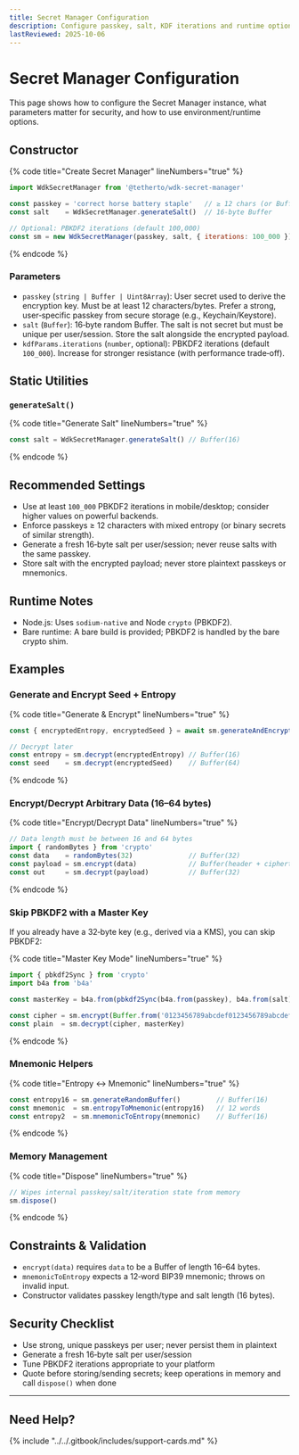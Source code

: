 ```yaml
---
title: Secret Manager Configuration
description: Configure passkey, salt, KDF iterations and runtime options for @tetherto/wdk-secret-manager
lastReviewed: 2025-10-06
---
```



# Secret Manager Configuration

This page shows how to configure the Secret Manager instance, what parameters matter for security, and how to use environment/runtime options.

## Constructor

{% code title="Create Secret Manager" lineNumbers="true" %}
```javascript
import WdkSecretManager from '@tetherto/wdk-secret-manager'

const passkey = 'correct horse battery staple'   // ≥ 12 chars (or Buffer/Uint8Array ≥ 12 bytes)
const salt    = WdkSecretManager.generateSalt()  // 16‑byte Buffer

// Optional: PBKDF2 iterations (default 100,000)
const sm = new WdkSecretManager(passkey, salt, { iterations: 100_000 })
```
{% endcode %}

### Parameters

- `passkey` (`string | Buffer | Uint8Array`): User secret used to derive the encryption key. Must be at least 12 characters/bytes. Prefer a strong, user‑specific passkey from secure storage (e.g., Keychain/Keystore).
- `salt` (`Buffer`): 16‑byte random Buffer. The salt is not secret but must be unique per user/session. Store the salt alongside the encrypted payload.
- `kdfParams.iterations` (`number`, optional): PBKDF2 iterations (default `100_000`). Increase for stronger resistance (with performance trade‑off).

## Static Utilities

### `generateSalt()`

{% code title="Generate Salt" lineNumbers="true" %}
```javascript
const salt = WdkSecretManager.generateSalt() // Buffer(16)
```
{% endcode %}

## Recommended Settings

- Use at least `100_000` PBKDF2 iterations in mobile/desktop; consider higher values on powerful backends.
- Enforce passkeys ≥ 12 characters with mixed entropy (or binary secrets of similar strength).
- Generate a fresh 16‑byte salt per user/session; never reuse salts with the same passkey.
- Store salt with the encrypted payload; never store plaintext passkeys or mnemonics.

## Runtime Notes

- Node.js: Uses `sodium-native` and Node `crypto` (PBKDF2).
- Bare runtime: A bare build is provided; PBKDF2 is handled by the bare crypto shim.

## Examples

### Generate and Encrypt Seed + Entropy

{% code title="Generate & Encrypt" lineNumbers="true" %}
```javascript
const { encryptedEntropy, encryptedSeed } = await sm.generateAndEncrypt()

// Decrypt later
const entropy = sm.decrypt(encryptedEntropy) // Buffer(16)
const seed    = sm.decrypt(encryptedSeed)    // Buffer(64)
```
{% endcode %}

### Encrypt/Decrypt Arbitrary Data (16–64 bytes)

{% code title="Encrypt/Decrypt Data" lineNumbers="true" %}
```javascript
// Data length must be between 16 and 64 bytes
import { randomBytes } from 'crypto'
const data    = randomBytes(32)              // Buffer(32)
const payload = sm.encrypt(data)             // Buffer(header + ciphertext)
const out     = sm.decrypt(payload)          // Buffer(32)
```
{% endcode %}

### Skip PBKDF2 with a Master Key

If you already have a 32‑byte key (e.g., derived via a KMS), you can skip PBKDF2:

{% code title="Master Key Mode" lineNumbers="true" %}
```javascript
import { pbkdf2Sync } from 'crypto'
import b4a from 'b4a'

const masterKey = b4a.from(pbkdf2Sync(b4a.from(passkey), b4a.from(salt), 100_000, 32, 'sha256'))

const cipher = sm.encrypt(Buffer.from('0123456789abcdef0123456789abcdef'), masterKey)
const plain  = sm.decrypt(cipher, masterKey)
```
{% endcode %}

### Mnemonic Helpers

{% code title="Entropy ↔ Mnemonic" lineNumbers="true" %}
```javascript
const entropy16 = sm.generateRandomBuffer()         // Buffer(16)
const mnemonic  = sm.entropyToMnemonic(entropy16)   // 12 words
const entropy2  = sm.mnemonicToEntropy(mnemonic)    // Buffer(16)
```
{% endcode %}

### Memory Management

{% code title="Dispose" lineNumbers="true" %}
```javascript
// Wipes internal passkey/salt/iteration state from memory
sm.dispose()
```
{% endcode %}

## Constraints & Validation

- `encrypt(data)` requires `data` to be a Buffer of length 16–64 bytes.
- `mnemonicToEntropy` expects a 12‑word BIP39 mnemonic; throws on invalid input.
- Constructor validates passkey length/type and salt length (16 bytes).

## Security Checklist

- Use strong, unique passkeys per user; never persist them in plaintext
- Generate a fresh 16‑byte salt per user/session
- Tune PBKDF2 iterations appropriate to your platform
- Quote before storing/sending secrets; keep operations in memory and call `dispose()` when done

***

## Need Help?

{% include "../../.gitbook/includes/support-cards.md" %}